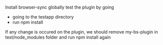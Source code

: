 Install browser-sync globally
test the plugin by going 
- going to the testapp directory
- run npm install

If any change is occured on the plugin, we should remove my-bs-plugin in test/node_modules folder and run npm install again
